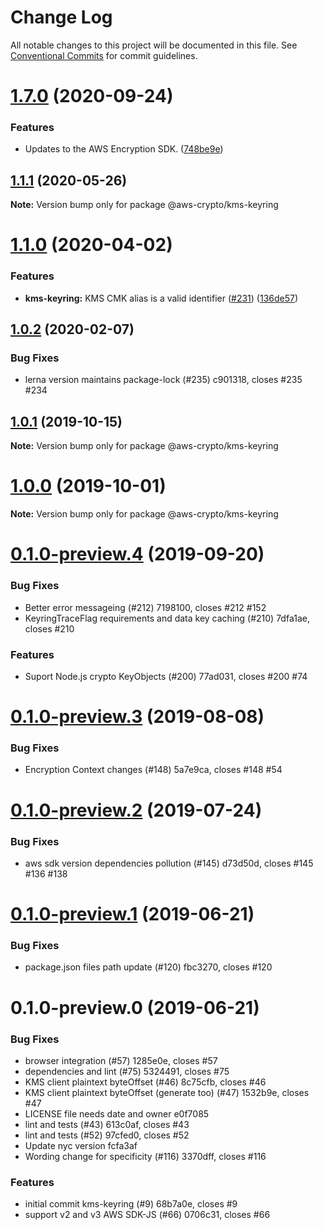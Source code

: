 # Change Log

All notable changes to this project will be documented in this file.
See [Conventional Commits](https://conventionalcommits.org) for commit guidelines.

# [1.7.0](https://github.com/aws/private-aws-encryption-sdk-javascript-staging/compare/@aws-crypto/kms-keyring@1.1.1...@aws-crypto/kms-keyring@1.7.0) (2020-09-24)


### Features

* Updates to the AWS Encryption SDK. ([748be9e](https://github.com/aws/private-aws-encryption-sdk-javascript-staging/commit/748be9e1799d999a350e9cafbf902d43aeab0aa5))





## [1.1.1](https://github.com/aws/aws-encryption-sdk-javascript/compare/@aws-crypto/kms-keyring@1.1.0...@aws-crypto/kms-keyring@1.1.1) (2020-05-26)

**Note:** Version bump only for package @aws-crypto/kms-keyring





# [1.1.0](https://github.com/aws/aws-encryption-sdk-javascript/compare/@aws-crypto/kms-keyring@1.0.2...@aws-crypto/kms-keyring@1.1.0) (2020-04-02)


### Features

* **kms-keyring:** KMS CMK alias is a valid identifier ([#231](https://github.com/aws/aws-encryption-sdk-javascript/issues/231)) ([136de57](https://github.com/aws/aws-encryption-sdk-javascript/commit/136de573453e3a2f6e0ba646eba856fbfd1eee0a))





## [1.0.2](/compare/@aws-crypto/kms-keyring@1.0.1...@aws-crypto/kms-keyring@1.0.2) (2020-02-07)


### Bug Fixes

* lerna version maintains package-lock (#235) c901318, closes #235 #234





## [1.0.1](/compare/@aws-crypto/kms-keyring@1.0.0...@aws-crypto/kms-keyring@1.0.1) (2019-10-15)

**Note:** Version bump only for package @aws-crypto/kms-keyring





# [1.0.0](/compare/@aws-crypto/kms-keyring@0.1.0-preview.4...@aws-crypto/kms-keyring@1.0.0) (2019-10-01)

**Note:** Version bump only for package @aws-crypto/kms-keyring





# [0.1.0-preview.4](/compare/@aws-crypto/kms-keyring@0.1.0-preview.3...@aws-crypto/kms-keyring@0.1.0-preview.4) (2019-09-20)


### Bug Fixes

* Better error messageing (#212) 7198100, closes #212 #152
* KeyringTraceFlag requirements and data key caching (#210) 7dfa1ae, closes #210


### Features

* Suport Node.js crypto KeyObjects (#200) 77ad031, closes #200 #74





# [0.1.0-preview.3](/compare/@aws-crypto/kms-keyring@0.1.0-preview.2...@aws-crypto/kms-keyring@0.1.0-preview.3) (2019-08-08)


### Bug Fixes

* Encryption Context changes (#148) 5a7e9ca, closes #148 #54





# [0.1.0-preview.2](/compare/@aws-crypto/kms-keyring@0.1.0-preview.1...@aws-crypto/kms-keyring@0.1.0-preview.2) (2019-07-24)


### Bug Fixes

* aws sdk version dependencies pollution (#145) d73d50d, closes #145 #136 #138





# [0.1.0-preview.1](/compare/@aws-crypto/kms-keyring@0.1.0-preview.0...@aws-crypto/kms-keyring@0.1.0-preview.1) (2019-06-21)


### Bug Fixes

* package.json files path update (#120) fbc3270, closes #120





# 0.1.0-preview.0 (2019-06-21)


### Bug Fixes

* browser integration (#57) 1285e0e, closes #57
* dependencies and lint (#75) 5324491, closes #75
* KMS client plaintext byteOffset (#46) 8c75cfb, closes #46
* KMS client plaintext byteOffset (generate too) (#47) 1532b9e, closes #47
* LICENSE file needs date and owner e0f7085
* lint and tests (#43) 613c0af, closes #43
* lint and tests (#52) 97cfed0, closes #52
* Update nyc version fcfa3af
* Wording change for specificity (#116) 3370dff, closes #116


### Features

* initial commit kms-keyring (#9) 68b7a0e, closes #9
* support v2 and v3 AWS SDK-JS (#66) 0706c31, closes #66
